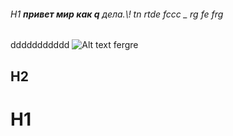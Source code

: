 ###### H1 **привет _мир_ как  q** дела.\\!  tn rtde _fccc_ _ rg  fe   frg
ddddddddddd 
![Alt text](/path/to/img.jpg) 
fergre
 ## H2

 
# H1